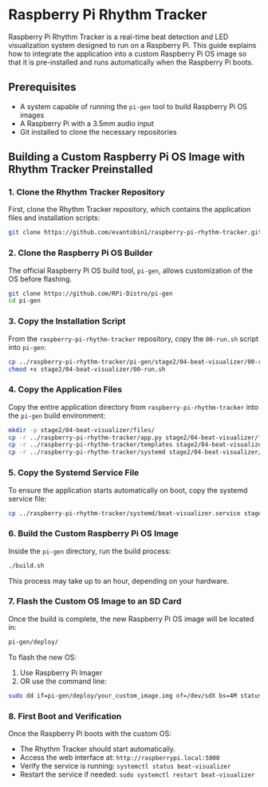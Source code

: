 # Raspberry Pi Rhythm Tracker

Raspberry Pi Rhythm Tracker is a real-time beat detection and LED visualization system designed to run on a Raspberry Pi. This guide explains how to integrate the application into a custom Raspberry Pi OS image so that it is pre-installed and runs automatically when the Raspberry Pi boots.

## Prerequisites
- A system capable of running the `pi-gen` tool to build Raspberry Pi OS images
- A Raspberry Pi with a 3.5mm audio input
- Git installed to clone the necessary repositories

## Building a Custom Raspberry Pi OS Image with Rhythm Tracker Preinstalled

### 1. Clone the Rhythm Tracker Repository
First, clone the Rhythm Tracker repository, which contains the application files and installation scripts:
```sh
git clone https://github.com/evantobin1/raspberry-pi-rhythm-tracker.git
```

### 2. Clone the Raspberry Pi OS Builder
The official Raspberry Pi OS build tool, `pi-gen`, allows customization of the OS before flashing.
```sh
git clone https://github.com/RPi-Distro/pi-gen
cd pi-gen
```

### 3. Copy the Installation Script
From the `raspberry-pi-rhythm-tracker` repository, copy the `00-run.sh` script into `pi-gen`:
```sh
cp ../raspberry-pi-rhythm-tracker/pi-gen/stage2/04-beat-visualizer/00-run.sh stage2/04-beat-visualizer/
chmod +x stage2/04-beat-visualizer/00-run.sh
```

### 4. Copy the Application Files
Copy the entire application directory from `raspberry-pi-rhythm-tracker` into the `pi-gen` build environment:
```sh
mkdir -p stage2/04-beat-visualizer/files/
cp -r ../raspberry-pi-rhythm-tracker/app.py stage2/04-beat-visualizer/files/
cp -r ../raspberry-pi-rhythm-tracker/templates stage2/04-beat-visualizer/files/
cp -r ../raspberry-pi-rhythm-tracker/systemd stage2/04-beat-visualizer/files/
```

### 5. Copy the Systemd Service File
To ensure the application starts automatically on boot, copy the systemd service file:
```sh
cp ../raspberry-pi-rhythm-tracker/systemd/beat-visualizer.service stage2/04-beat-visualizer/files/
```

### 6. Build the Custom Raspberry Pi OS Image
Inside the `pi-gen` directory, run the build process:
```sh
./build.sh
```
This process may take up to an hour, depending on your hardware.

### 7. Flash the Custom OS Image to an SD Card
Once the build is complete, the new Raspberry Pi OS image will be located in:
```sh
pi-gen/deploy/
```
To flash the new OS:
1. Use Raspberry Pi Imager
2. OR use the command line:
```sh
sudo dd if=pi-gen/deploy/your_custom_image.img of=/dev/sdX bs=4M status=progress
```

### 8. First Boot and Verification
Once the Raspberry Pi boots with the custom OS:
- The Rhythm Tracker should start automatically.
- Access the web interface at: `http://raspberrypi.local:5000`
- Verify the service is running: `systemctl status beat-visualizer`
- Restart the service if needed: `sudo systemctl restart beat-visualizer`

